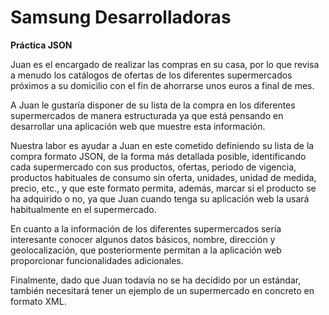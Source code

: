 # Samsung Desarrolladoras

**Práctica JSON**

Juan es el encargado de realizar las compras en su casa, por lo que revisa a menudo los catálogos de ofertas de los diferentes supermercados próximos a su domicilio con el fin de ahorrarse unos euros a final de mes.

A Juan le gustaría disponer de su lista de la compra en los diferentes supermercados de manera estructurada ya que está pensando en desarrollar una aplicación web que muestre esta información.

Nuestra labor es ayudar a Juan en este cometido definiendo su lista de la compra formato JSON, de la forma más detallada posible, identificando cada supermercado con sus productos, ofertas, periodo de vigencia, productos habituales de consumo sin oferta, unidades, unidad de medida, precio, etc., y que este formato permita, además, marcar si el producto se ha adquirido o no, ya que Juan cuando tenga su aplicación web la usará habitualmente en el supermercado.

En cuanto a la información de los diferentes supermercados sería interesante conocer algunos datos básicos, nombre, dirección y geolocalización, que posteriormente permitan a la aplicación web proporcionar funcionalidades adicionales.

Finalmente, dado que Juan todavía no se ha decidido por un estándar, también necesitará tener un ejemplo de un supermercado en concreto en formato XML.
